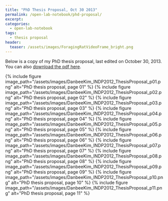```yaml
---
title: "PhD Thesis Proposal, Oct 30 2013"
permalink: /open-lab-notebook/phd-proposal/
excerpt: 
categories:
  - open-lab-notebook
tags:
  - thesis proposal
header:
  teaser: /assets/images/ForagingRatVideoFrame_bright.png
---
```


Below is a copy of my PhD thesis proposal, last edited on October 30, 2013. You can also [download the pdf here](/assets/files/DanbeeKim_INDP2012_ThesisProposal.pdf). 

{% include figure image_path="/assets/images/DanbeeKim_INDP2012_ThesisProposal_p01.png" alt="PhD thesis proposal, page 01" %}
{% include figure image_path="/assets/images/DanbeeKim_INDP2012_ThesisProposal_p02.png" alt="PhD thesis proposal, page 02" %}
{% include figure image_path="/assets/images/DanbeeKim_INDP2012_ThesisProposal_p03.png" alt="PhD thesis proposal, page 03" %}
{% include figure image_path="/assets/images/DanbeeKim_INDP2012_ThesisProposal_p04.png" alt="PhD thesis proposal, page 04" %}
{% include figure image_path="/assets/images/DanbeeKim_INDP2012_ThesisProposal_p05.png" alt="PhD thesis proposal, page 05" %}
{% include figure image_path="/assets/images/DanbeeKim_INDP2012_ThesisProposal_p06.png" alt="PhD thesis proposal, page 06" %}
{% include figure image_path="/assets/images/DanbeeKim_INDP2012_ThesisProposal_p07.png" alt="PhD thesis proposal, page 07" %}
{% include figure image_path="/assets/images/DanbeeKim_INDP2012_ThesisProposal_p08.png" alt="PhD thesis proposal, page 08" %}
{% include figure image_path="/assets/images/DanbeeKim_INDP2012_ThesisProposal_p09.png" alt="PhD thesis proposal, page 09" %}
{% include figure image_path="/assets/images/DanbeeKim_INDP2012_ThesisProposal_p10.png" alt="PhD thesis proposal, page 10" %}
{% include figure image_path="/assets/images/DanbeeKim_INDP2012_ThesisProposal_p11.png" alt="PhD thesis proposal, page 11" %}

